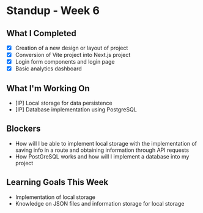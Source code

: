 # Standup - Week 6

## What I Completed

- [x] Creation of a new design or layout of project
- [x] Conversion of Vite project into Next.js project
- [x] Login form components and login page
- [x] Basic analytics dashboard

## What I'm Working On

- [IP] Local storage for data persistence
- [IP] Database implementation using PostgreSQL

## Blockers

- How will I be able to implement local storage with the implementation of saving info in a route and obtaining information through API requests
- How PostGreSQL works and how will I implement a database into my project

## Learning Goals This Week

- Implementation of local storage
- Knowledge on JSON files and information storage for local storage
